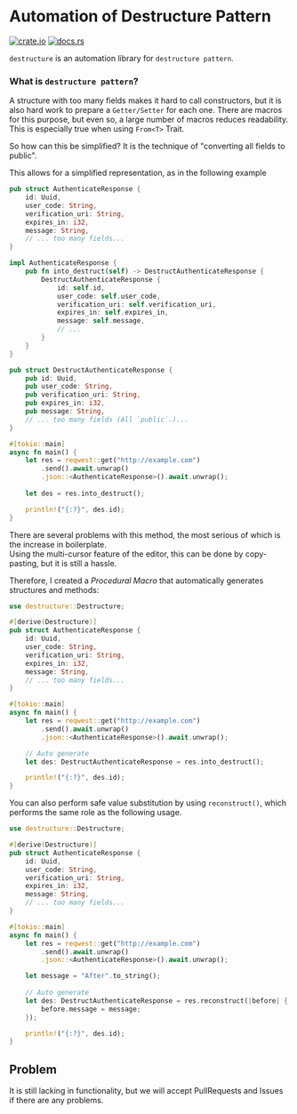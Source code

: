 # Automation of Destructure Pattern
[<img alt="crate.io" src="https://img.shields.io/crates/v/destructure?label=crate.io&logo=rust&style=flat-square">](https://crates.io/crates/destructure)
[<img alt="docs.rs" src="https://img.shields.io/docsrs/destructure?color=6162ff&label=docs.rs&logo=docs.rs&style=flat-square">](https://docs.rs/destructure/0.4.3/destructure/)

`destructure` is an automation library for `destructure pattern`.

### What is `destructure pattern`?
A structure with too many fields makes it hard to call constructors, but it is also hard work to prepare a `Getter/Setter` for each one. There are macros for this purpose, but even so, a large number of macros reduces readability. This is especially true when using `From<T>` Trait.  

So how can this be simplified? It is the technique of "converting all fields to public". 
  
This allows for a simplified representation, as in the following example

```rust
pub struct AuthenticateResponse {
    id: Uuid,
    user_code: String,
    verification_uri: String,
    expires_in: i32,
    message: String,
    // ... too many fields...
}

impl AuthenticateResponse {
    pub fn into_destruct(self) -> DestructAuthenticateResponse {
        DestructAuthenticateResponse {
            id: self.id,
            user_code: self.user_code,
            verification_uri: self.verification_uri,
            expires_in: self.expires_in,
            message: self.message,
            // ...
        }
    }
}

pub struct DestructAuthenticateResponse {
    pub id: Uuid,
    pub user_code: String,
    pub verification_uri: String,
    pub expires_in: i32,
    pub message: String,
    // ... too many fields (All `public`.)...
}

#[tokio::main]
async fn main() {
    let res = reqwest::get("http://example.com")
        .send().await.unwrap()
        .json::<AuthenticateResponse>().await.unwrap();
    
    let des = res.into_destruct();

    println!("{:?}", des.id);
}
```
  
There are several problems with this method, the most serious of which is the increase in boilerplate.  
Using the multi-cursor feature of the editor, this can be done by copy-pasting, but it is still a hassle.  

Therefore, I created a *Procedural Macro* that automatically generates structures and methods:

```rust
use destructure::Destructure;

#[derive(Destructure)]
pub struct AuthenticateResponse {
    id: Uuid,
    user_code: String,
    verification_uri: String,
    expires_in: i32,
    message: String,
    // ... too many fields...
}

#[tokio::main]
async fn main() {
    let res = reqwest::get("http://example.com")
        .send().await.unwrap()
        .json::<AuthenticateResponse>().await.unwrap();

    // Auto generate
    let des: DestructAuthenticateResponse = res.into_destruct();

    println!("{:?}", des.id);
}
```

You can also perform safe value substitution by using `reconstruct()`, 
which performs the same role as the following usage.  
```rust
use destructure::Destructure;

#[derive(Destructure)]
pub struct AuthenticateResponse {
    id: Uuid,
    user_code: String,
    verification_uri: String,
    expires_in: i32,
    message: String,
    // ... too many fields...
}

#[tokio::main]
async fn main() {
    let res = reqwest::get("http://example.com")
        .send().await.unwrap()
        .json::<AuthenticateResponse>().await.unwrap();

    let message = "After".to_string();
    
    // Auto generate
    let des: DestructAuthenticateResponse = res.reconstruct(|before| {
        before.message = message;
    });

    println!("{:?}", des.id);
}
```

## Problem
It is still lacking in functionality, but we will accept PullRequests and Issues if there are any problems.